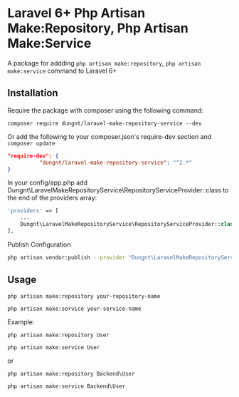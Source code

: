 # Laravel 6+ Php Artisan Make:Repository, Php Artisan Make:Service
A package for addding `php artisan make:repository`, `php artisan make:service` command to Laravel 6+

## Installation
Require the package with composer using the following command:

`composer require dungnt/laravel-make-repository-service --dev`

Or add the following to your composer.json's require-dev section and `composer update`

```json
"require-dev": {
          "dungnt/laravel-make-repository-service": "^2.*"
}
```

In your config/app.php add Dungnt\LaravelMakeRepositoryService\RepositoryServiceProvider::class to the end of the providers array:
```php
'providers' => [
    ...
    Dungnt\LaravelMakeRepositoryService\RepositoryServiceProvider::class,
],
```

Publish Configuration
```bash
php artisan vendor:publish --provider "Dungnt\LaravelMakeRepositoryService\RepositoryServiceProvider"
```

## Usage
`php artisan make:repository your-repository-name`

`php artisan make:service your-service-name`

Example:
```
php artisan make:repository User

php artisan make:service User
```
or
```
php artisan make:repository Backend\User

php artisan make:service Backend\User
```